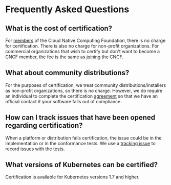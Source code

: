 # Frequently Asked Questions

## What is the cost of certification?

For [members](https://www.cncf.io/about/members/) of the Cloud Native Computing Foundation, there is no charge for
certification. There is also no charge for non-profit organizations. For commercial organizations that wish to
certify but don't want to become a CNCF member, the fee is the same as [joining](https://www.cncf.io/about/join/) the CNCF.

## What about community distributions?

For the purposes of certification, we treat community distributions/installers as non-profit organizations, so
there is no charge. However, we do require an individual to complete the certification
[agreement](https://github.com/cncf/k8s-conformance/blob/master/participation-form/Certified_Kubernetes_Form.md) so
that we have an official contact if your software falls out of compliance.

## How can I track issues that have been opened regarding certification?

When a platform or distribution fails certification, the issue could be in the implementation or in the conformance
tests. We use a [tracking issue](https://github.com/cncf/k8s-conformance/issues/27) to record issues with the
tests.

## What versions of Kubernetes can be certified?

Certification is available for Kubernetes versions 1.7 and higher.
